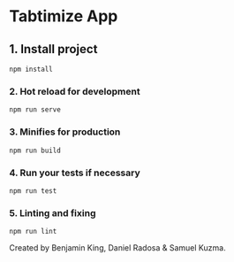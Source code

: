 # Tabtimize App

## 1. Install project
```
npm install
```

### 2. Hot reload for development
```
npm run serve
```

### 3. Minifies for production
```
npm run build
```

### 4. Run your tests if necessary
```
npm run test
```

### 5. Linting and fixing
```
npm run lint
```

 Created by Benjamin King, Daniel Radosa & Samuel Kuzma.

